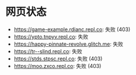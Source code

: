 # 网页状态
- https://game-example.rdianc.repl.co: 失败 (403)
- https://ypto.tnpyv.repl.co: 失败
- https://happy-pinnate-revolve.glitch.me: 失败
- https://tr--slind.repl.co: 失败
- https://stds.stpsc.repl.co: 失败 (403)
- https://moo.zxco.repl.co: 失败 (403)
